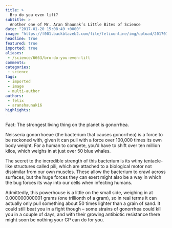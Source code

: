 ```yaml
---
title: >
  Bro do you even lift?
subtitle: >
  Another one of Mr. Aran Shaunak’s Little Bites of Science
date: "2017-01-20 15:08:49 +0000"
image: "https://f001.backblazeb2.com/file/felixonline/img/upload/201701201511-felix-weightlifting-1872377_1920.png"
headline: true
featured: true
imported: true
aliases:
 - /science/6663/bro-do-you-even-lift
comments:
categories:
 - science
tags:
 - imported
 - image
 - multi-author
authors:
 - felix
 - aranshaunak16
highlights:
---
```


Fact: The strongest living thing on the planet is gonorrhea.

Neisseria gonorrhoeae (the bacterium that causes gonorrhea) is a force to be reckoned with, given it can pull with a force over 100,000 times its own body weight. For a human to compete, you’d have to shift over ten million kilos, which weighs in at just over 50 blue whales.

The secret to the incredible strength of this bacterium is its wtiny  tentacle-like structures called pili, which are attached to a biological motor not dissimilar from our own muscles. These allow the bacterium to crawl across surfaces, but the huge forces they can exert might also be a way in which the bug forces its way into our cells when infecting humans.

Admittedly, this powerhouse is a little on the small side, weighing in at 0.000000000001 grams (one trillionth of a gram), so in real terms it can actually only pull something about 50 times lighter than a grain of sand. It could still beat you in a fight though – some strains of gonorrhea could kill you in a couple of days, and with their growing antibiotic resistance there might soon be nothing your GP can do for you.
